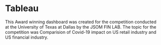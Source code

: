 # Tableau
This Award winning dashboard was created for the competition conducted at the University of Texas at Dallas by the JSOM FIN LAB. The topic for the competition was Comparision of Covid-19 impact on US retail industry and US financial industry.
